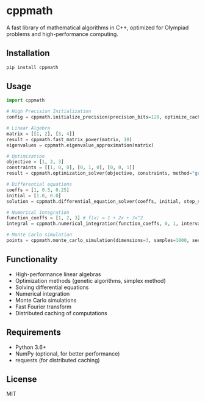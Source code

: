 # cppmath

A fast library of mathematical algorithms in C++, optimized for Olympiad problems and high-performance computing.

## Installation

```bash
pip install cppmath
```

## Usage

```python
import cppmath

# High Precision Initialization
config = cppmath.initialize_precision(precision_bits=128, optimize_cache=True)

# Linear Algebra
matrix = [[1, 2], [3, 4]]
result = cppmath.fast_matrix_power(matrix, 10)
eigenvalues ​​= cppmath.eigenvalue_approximation(matrix)

# Optimization
objective = [1, 2, 3]
constraints = [[1, 0, 0], [0, 1, 0], [0, 0, 1]]
result = cppmath.optimization_solver(objective, constraints, method="genetic")

# Differential equations
coeffs = [1, 0.5, 0.25]
initial = [1.0, 0.0]
solution = cppmath.differential_equation_solver(coeffs, initial, step_size=0.01, num_steps=100)

# Numerical integration
function_coeffs = [1, 2, 3] # f(x) = 1 + 2x + 3x^2
integral = cppmath.numerical_integration(function_coeffs, 0, 1, intervals=1000)

# Monte Carlo simulation
points = cppmath.monte_carlo_simulation(dimensions=3, samples=1000, seed=42)
```

## Functionality

- High-performance linear algebras
- Optimization methods (genetic algorithms, simplex method)
- Solving differential equations
- Numerical integration
- Monte Carlo simulations
- Fast Fourier transform
- Distributed caching of computations

## Requirements

- Python 3.6+
- NumPy (optional, for better performance)
- requests (for distributed caching)

## License

MIT